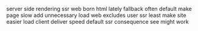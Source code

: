 server side rendering ssr web born html lately fallback often default make page slow add unnecessary load web excludes user ssr least make site easier load client deliver speed default ssr consequence see might work